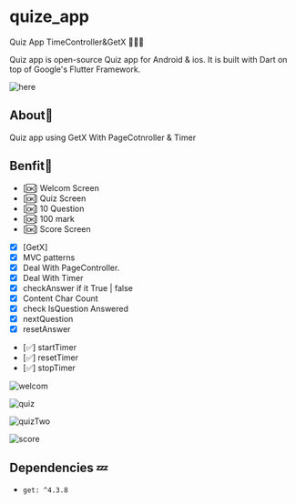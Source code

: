 # quize_app

Quiz App TimeController&GetX  👨🏻‍💻

Quiz app is open-source Quiz app for Android & ios. It is built with Dart on top of Google's Flutter Framework.

![here](https://github.com/abdoAyman24/quizeApp/assets/161980344/de825d9a-0dfa-480d-9466-33aa6ac8c5e6)

## About🤠

Quiz app using GetX With PageCotnroller & Timer



## Benfit👻
- [🆗] Welcom Screen
- [🆗] Quiz Screen
- [🆗] 10 Question
- [🆗] 100 mark
- [🆗] Score Screen
- [x] [GetX]
- [x] MVC patterns
- [x] Deal With PageController.
- [x] Deal With Timer
- [x] checkAnswer if it True | false
- [x] Content Char Count
- [x] check IsQuestion Answered
- [x] nextQuestion
- [x] resetAnswer
- [✅] startTimer
- [✅] resetTimer
- [✅] stopTimer



![welcom](https://github.com/abdoAyman24/quizeApp/assets/161980344/85fc835e-5631-4f60-ab00-566a15bc900a)



![quiz](https://github.com/abdoAyman24/quizeApp/assets/161980344/aa07a160-ff2d-41a8-8518-84779c7cc938)


![quizTwo](https://github.com/abdoAyman24/quizeApp/assets/161980344/ae04539e-fc18-4de5-ae33-e74b437652f4)


![score](https://github.com/abdoAyman24/quizeApp/assets/161980344/59e48854-9d50-488e-a24b-0a628a44f631)



## Dependencies 💤
 -  `get: ^4.3.8`
